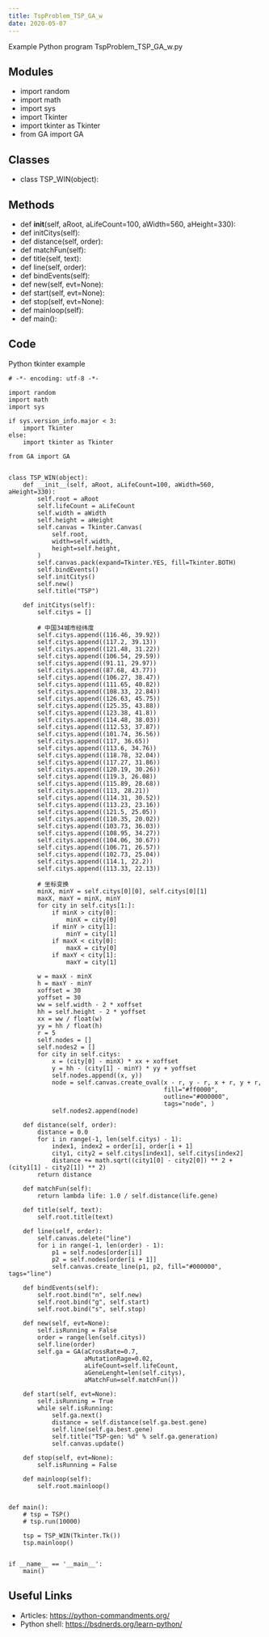 ```yaml
---
title: TspProblem_TSP_GA_w
date: 2020-05-07
---
```

Example Python program TspProblem_TSP_GA_w.py

## Modules

* import random
* import math
* import sys
* import Tkinter
* import tkinter as Tkinter
* from GA import GA

## Classes

* class TSP_WIN(object):

## Methods

* def __init__(self, aRoot, aLifeCount=100, aWidth=560, aHeight=330):
* def initCitys(self):
* def distance(self, order):
* def matchFun(self):
* def title(self, text):
* def line(self, order):
* def bindEvents(self):
* def new(self, evt=None):
* def start(self, evt=None):
* def stop(self, evt=None):
* def mainloop(self):
* def main():

## Code

Python tkinter example

    # -*- encoding: utf-8 -*-
    
    import random
    import math
    import sys
    
    if sys.version_info.major < 3:
        import Tkinter
    else:
        import tkinter as Tkinter
    
    from GA import GA
    
    
    class TSP_WIN(object):
        def __init__(self, aRoot, aLifeCount=100, aWidth=560, aHeight=330):
            self.root = aRoot
            self.lifeCount = aLifeCount
            self.width = aWidth
            self.height = aHeight
            self.canvas = Tkinter.Canvas(
                self.root,
                width=self.width,
                height=self.height,
            )
            self.canvas.pack(expand=Tkinter.YES, fill=Tkinter.BOTH)
            self.bindEvents()
            self.initCitys()
            self.new()
            self.title("TSP")
    
        def initCitys(self):
            self.citys = []
    
            # 中国34城市经纬度
            self.citys.append((116.46, 39.92))
            self.citys.append((117.2, 39.13))
            self.citys.append((121.48, 31.22))
            self.citys.append((106.54, 29.59))
            self.citys.append((91.11, 29.97))
            self.citys.append((87.68, 43.77))
            self.citys.append((106.27, 38.47))
            self.citys.append((111.65, 40.82))
            self.citys.append((108.33, 22.84))
            self.citys.append((126.63, 45.75))
            self.citys.append((125.35, 43.88))
            self.citys.append((123.38, 41.8))
            self.citys.append((114.48, 38.03))
            self.citys.append((112.53, 37.87))
            self.citys.append((101.74, 36.56))
            self.citys.append((117, 36.65))
            self.citys.append((113.6, 34.76))
            self.citys.append((118.78, 32.04))
            self.citys.append((117.27, 31.86))
            self.citys.append((120.19, 30.26))
            self.citys.append((119.3, 26.08))
            self.citys.append((115.89, 28.68))
            self.citys.append((113, 28.21))
            self.citys.append((114.31, 30.52))
            self.citys.append((113.23, 23.16))
            self.citys.append((121.5, 25.05))
            self.citys.append((110.35, 20.02))
            self.citys.append((103.73, 36.03))
            self.citys.append((108.95, 34.27))
            self.citys.append((104.06, 30.67))
            self.citys.append((106.71, 26.57))
            self.citys.append((102.73, 25.04))
            self.citys.append((114.1, 22.2))
            self.citys.append((113.33, 22.13))
    
            # 坐标变换
            minX, minY = self.citys[0][0], self.citys[0][1]
            maxX, maxY = minX, minY
            for city in self.citys[1:]:
                if minX > city[0]:
                    minX = city[0]
                if minY > city[1]:
                    minY = city[1]
                if maxX < city[0]:
                    maxX = city[0]
                if maxY < city[1]:
                    maxY = city[1]
    
            w = maxX - minX
            h = maxY - minY
            xoffset = 30
            yoffset = 30
            ww = self.width - 2 * xoffset
            hh = self.height - 2 * yoffset
            xx = ww / float(w)
            yy = hh / float(h)
            r = 5
            self.nodes = []
            self.nodes2 = []
            for city in self.citys:
                x = (city[0] - minX) * xx + xoffset
                y = hh - (city[1] - minY) * yy + yoffset
                self.nodes.append((x, y))
                node = self.canvas.create_oval(x - r, y - r, x + r, y + r,
                                               fill="#ff0000",
                                               outline="#000000",
                                               tags="node", )
                self.nodes2.append(node)
    
        def distance(self, order):
            distance = 0.0
            for i in range(-1, len(self.citys) - 1):
                index1, index2 = order[i], order[i + 1]
                city1, city2 = self.citys[index1], self.citys[index2]
                distance += math.sqrt((city1[0] - city2[0]) ** 2 + (city1[1] - city2[1]) ** 2)
            return distance
    
        def matchFun(self):
            return lambda life: 1.0 / self.distance(life.gene)
    
        def title(self, text):
            self.root.title(text)
    
        def line(self, order):
            self.canvas.delete("line")
            for i in range(-1, len(order) - 1):
                p1 = self.nodes[order[i]]
                p2 = self.nodes[order[i + 1]]
                self.canvas.create_line(p1, p2, fill="#000000", tags="line")
    
        def bindEvents(self):
            self.root.bind("n", self.new)
            self.root.bind("g", self.start)
            self.root.bind("s", self.stop)
    
        def new(self, evt=None):
            self.isRunning = False
            order = range(len(self.citys))
            self.line(order)
            self.ga = GA(aCrossRate=0.7,
                         aMutationRage=0.02,
                         aLifeCount=self.lifeCount,
                         aGeneLenght=len(self.citys),
                         aMatchFun=self.matchFun())
    
        def start(self, evt=None):
            self.isRunning = True
            while self.isRunning:
                self.ga.next()
                distance = self.distance(self.ga.best.gene)
                self.line(self.ga.best.gene)
                self.title("TSP-gen: %d" % self.ga.generation)
                self.canvas.update()
    
        def stop(self, evt=None):
            self.isRunning = False
    
        def mainloop(self):
            self.root.mainloop()
    
    
    def main():
        # tsp = TSP()
        # tsp.run(10000)
    
        tsp = TSP_WIN(Tkinter.Tk())
        tsp.mainloop()
    
    
    if __name__ == '__main__':
        main()

## Useful Links

- Articles: https://python-commandments.org/
- Python shell: https://bsdnerds.org/learn-python/

